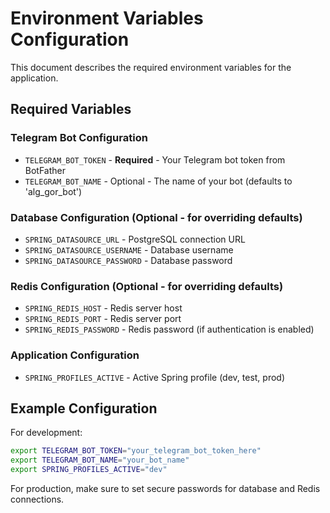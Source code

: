 # Environment Variables Configuration

This document describes the required environment variables for the application.

## Required Variables

### Telegram Bot Configuration
- `TELEGRAM_BOT_TOKEN` - **Required** - Your Telegram bot token from BotFather
- `TELEGRAM_BOT_NAME` - Optional - The name of your bot (defaults to 'alg_gor_bot')

### Database Configuration (Optional - for overriding defaults)
- `SPRING_DATASOURCE_URL` - PostgreSQL connection URL
- `SPRING_DATASOURCE_USERNAME` - Database username
- `SPRING_DATASOURCE_PASSWORD` - Database password

### Redis Configuration (Optional - for overriding defaults)
- `SPRING_REDIS_HOST` - Redis server host
- `SPRING_REDIS_PORT` - Redis server port
- `SPRING_REDIS_PASSWORD` - Redis password (if authentication is enabled)

### Application Configuration
- `SPRING_PROFILES_ACTIVE` - Active Spring profile (dev, test, prod)

## Example Configuration

For development:
```bash
export TELEGRAM_BOT_TOKEN="your_telegram_bot_token_here"
export TELEGRAM_BOT_NAME="your_bot_name"
export SPRING_PROFILES_ACTIVE="dev"
```

For production, make sure to set secure passwords for database and Redis connections. 